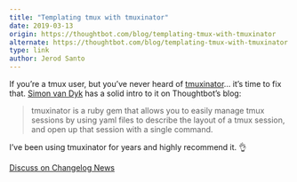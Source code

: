 ```yaml
---
title: "Templating tmux with tmuxinator"
date: 2019-03-13
origin: https://thoughtbot.com/blog/templating-tmux-with-tmuxinator
alternate: https://thoughtbot.com/blog/templating-tmux-with-tmuxinator
type: link
author: Jerod Santo
---
```


If you’re a tmux user, but you’ve never heard of [tmuxinator](https://github.com/tmuxinator/tmuxinator)… it’s time to fix that. [Simon van Dyk](https://twitter.com/siefi) has a solid intro to it on Thoughtbot’s blog:

> tmuxinator is a ruby gem that allows you to easily manage tmux sessions by using yaml files to describe the layout of a tmux session, and open up that session with a single command.

I’ve been using tmuxinator for years and highly recommend it. 👌

[Discuss on Changelog News](https://changelog.com/news/p86V)

